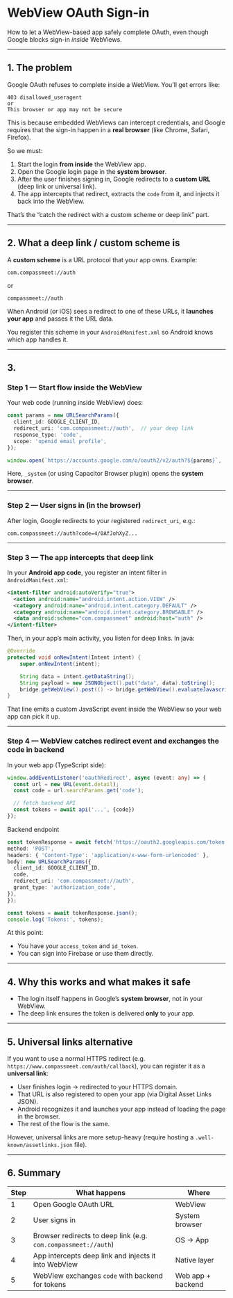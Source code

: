 # WebView OAuth Sign-in

How to let a WebView-based app safely complete OAuth, even though Google blocks sign-in *inside* WebViews.

---

## 1. The problem

Google OAuth refuses to complete inside a WebView.
You’ll get errors like:

```
403 disallowed_useragent
or
This browser or app may not be secure
```

This is because embedded WebViews can intercept credentials, and Google requires that the sign-in happen in a **real browser** (like Chrome, Safari, Firefox).

So we must:

1. Start the login **from inside** the WebView app.
2. Open the Google login page in the **system browser**.
3. After the user finishes signing in, Google redirects to a **custom URL** (deep link or universal link).
4. The app intercepts that redirect, extracts the `code` from it, and injects it back into the WebView.

That’s the “catch the redirect with a custom scheme or deep link” part.

---

## 2. What a deep link / custom scheme is

A **custom scheme** is a URL protocol that your app owns.
Example:

```
com.compassmeet://auth
```

or

```
compassmeet://auth
```

When Android (or iOS) sees a redirect to one of these URLs, it **launches your app** and passes it the URL data.

You register this scheme in your `AndroidManifest.xml` so Android knows which app handles it.

---

## 3. 

### Step 1 — Start flow inside the WebView

Your web code (running inside WebView) does:

```ts
const params = new URLSearchParams({
  client_id: GOOGLE_CLIENT_ID,
  redirect_uri: 'com.compassmeet://auth',  // your deep link
  response_type: 'code',
  scope: 'openid email profile',
});

window.open(`https://accounts.google.com/o/oauth2/v2/auth?${params}`, '_system'); 
```

Here, `_system` (or using Capacitor Browser plugin) opens the **system browser**.

---

### Step 2 — User signs in (in the browser)

After login, Google redirects to your registered `redirect_uri`, e.g.:

```
com.compassmeet://auth?code=4/0AfJohXyZ...
```

---

### Step 3 — The app intercepts that deep link

In your **Android app code**, you register an intent filter in `AndroidManifest.xml`:

```xml
<intent-filter android:autoVerify="true">
  <action android:name="android.intent.action.VIEW" />
  <category android:name="android.intent.category.DEFAULT" />
  <category android:name="android.intent.category.BROWSABLE" />
  <data android:scheme="com.compassmeet" android:host="auth" />
</intent-filter>
```

Then, in your app’s main activity, you listen for deep links.
In java:
```java
@Override
protected void onNewIntent(Intent intent) {
    super.onNewIntent(intent);

    String data = intent.getDataString();
    String payload = new JSONObject().put("data", data).toString();  
    bridge.getWebView().post(() -> bridge.getWebView().evaluateJavascript("oauthRedirect(" + payload + ");", null));
}
```

That line emits a custom JavaScript event inside the WebView so your web app can pick it up.

---

### Step 4 — WebView catches redirect event and exchanges the code in backend

In your web app (TypeScript side):

```ts
window.addEventListener('oauthRedirect', async (event: any) => {
  const url = new URL(event.detail);
  const code = url.searchParams.get('code');

  // fetch backend API
  const tokens = await api('...', {code})
});
```

Backend endpoint
```ts
const tokenResponse = await fetch('https://oauth2.googleapis.com/token', {
method: 'POST',
headers: { 'Content-Type': 'application/x-www-form-urlencoded' },
body: new URLSearchParams({
  client_id: GOOGLE_CLIENT_ID,
  code,
  redirect_uri: 'com.compassmeet://auth',
  grant_type: 'authorization_code',
}),
});

const tokens = await tokenResponse.json();
console.log('Tokens:', tokens);
```


At this point:

* You have your `access_token` and `id_token`.
* You can sign into Firebase or use them directly.

---

## 4. Why this works and what makes it safe

* The login itself happens in Google’s **system browser**, not in your WebView.
* The deep link ensures the token is delivered **only** to your app.

---

## 5. Universal links alternative

If you want to use a normal HTTPS redirect (e.g. `https://www.compassmeet.com/auth/callback`), you can register it as a **universal link**:

* User finishes login → redirected to your HTTPS domain.
* That URL is also registered to open your app (via Digital Asset Links JSON).
* Android recognizes it and launches your app instead of loading the page in the browser.
* The rest of the flow is the same.

However, universal links are more setup-heavy (require hosting a `.well-known/assetlinks.json` file).

---

## 6. Summary

| Step | What happens                                                   | Where             |
| ---- | -------------------------------------------------------------- | ----------------- |
| 1    | Open Google OAuth URL                                          | WebView           |
| 2    | User signs in                                                  | System browser    |
| 3    | Browser redirects to deep link (e.g. `com.compassmeet://auth`) | OS → App          |
| 4    | App intercepts deep link and injects it into WebView           | Native layer      |
| 5    | WebView exchanges `code` with backend for tokens               | Web app + backend |
